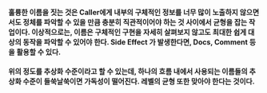 #### 훌륭한 이름을 짓는 것은 Caller에게 내부의 구체적인 정보를 너무 많이 노출하지 않으면서도 정체를 파악할 수 있을 만큼 충분히 직관적이어야 하는 것 사이에서 균형을 잡는 작업이다. 이상적으로는, 이름은 구체적인 구현을 자세히 살펴보지 않고도 최대한 쉽게 대상의 동작을 파악할 수 있어야 한다. Side Effect 가 발생한다면, Docs, Comment 등을 활용할 수 있다.  

#### 위의 정도를 추상화 수준이라고 할 수 있는데, 하나의 흐름 내에서 사용되는 이름들의 추상화 수준이 들쑥날쑥이면 가독성이 떨어진다. 레벨의 균형 또한 맞아야 한다는 것이다.

